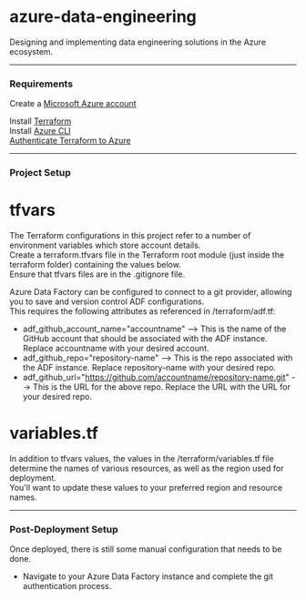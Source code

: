 # azure-data-engineering

Designing and implementing data engineering solutions in the Azure ecosystem.

***

### Requirements

Create a [Microsoft Azure account](https://azure.microsoft.com/en-us/pricing/purchase-options/azure-account/search?ef_id=_k_EAIaIQobChMImPu25uDnjgMVonR_AB36uTt-EAAYASAAEgLPIPD_BwE_k_&OCID=AIDcmmfq865whp_SEM__k_EAIaIQobChMImPu25uDnjgMVonR_AB36uTt-EAAYASAAEgLPIPD_BwE_k_&gad_source=1&gad_campaignid=22826911111&gclid=EAIaIQobChMImPu25uDnjgMVonR_AB36uTt-EAAYASAAEgLPIPD_BwE)  

Install [Terraform](https://developer.hashicorp.com/terraform/tutorials/aws-get-started/install-cli)  
Install [Azure CLI](https://learn.microsoft.com/en-us/cli/azure/install-azure-cli?view=azure-cli-latest)  
[Authenticate Terraform to Azure](https://learn.microsoft.com/en-us/azure/developer/terraform/authenticate-to-azure?tabs=bash)  

***

### Project Setup

# tfvars

The Terraform configurations in this project refer to a number of environment variables which store account details.  
Create a terraform.tfvars file in the Terraform root module (just inside the terraform folder) containing the values below.  
Ensure that tfvars files are in the .gitignore file.    

Azure Data Factory can be configured to connect to a git provider, allowing you to save and version control ADF configurations.   
This requires the following attributes as referenced in /terraform/adf.tf:  

- adf_github_account_name="accountname" --> This is the name of the GitHub account that should be associated with the ADF instance. Replace accountname with your desired account.
- adf_github_repo="repository-name" --> This is the repo associated with the ADF instance. Replace repository-name with your desired repo.
- adf_github_url="https://github.com/accountname/repository-name.git" --> This is the URL for the above repo. Replace the URL with the URL for your desired repo. 

# variables.tf

In addition to tfvars values, the values in the /terraform/variables.tf file determine the names of various resources, as well as the region used for deployment.  
You'll want to update these values to your preferred region and resource names.  

***

### Post-Deployment Setup

Once deployed, there is still some manual configuration that needs to be done.  

- Navigate to your Azure Data Factory instance and complete the git authentication process. 